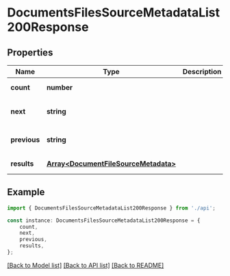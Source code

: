 # DocumentsFilesSourceMetadataList200Response


## Properties

Name | Type | Description | Notes
------------ | ------------- | ------------- | -------------
**count** | **number** |  | [default to undefined]
**next** | **string** |  | [optional] [default to undefined]
**previous** | **string** |  | [optional] [default to undefined]
**results** | [**Array&lt;DocumentFileSourceMetadata&gt;**](DocumentFileSourceMetadata.md) |  | [default to undefined]

## Example

```typescript
import { DocumentsFilesSourceMetadataList200Response } from './api';

const instance: DocumentsFilesSourceMetadataList200Response = {
    count,
    next,
    previous,
    results,
};
```

[[Back to Model list]](../README.md#documentation-for-models) [[Back to API list]](../README.md#documentation-for-api-endpoints) [[Back to README]](../README.md)
